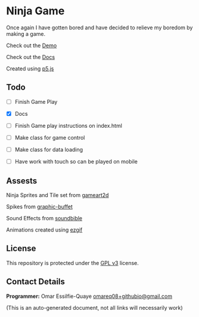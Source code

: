 # Ninja Game

Once again I have gotten bored and have decided to relieve my boredom by making a game.


Check out the [Demo](https://omareq.github.io/ninja-game)

Check out the [Docs](https://omareq.github.io/ninja-game/docs)

Created using [p5.js](https://p5js.org/)

## Todo

-[ ]    Finish Game Play

-[x]    Docs

-[ ]    Finish Game play instructions on index.html

-[ ]	Make class for game control

-[ ]	Make class for data loading

-[ ]    Have work with touch so can be played on mobile

## Assests

Ninja Sprites and Tile set from [gameart2d](https://www.gameart2d.com)

Spikes from [graphic-buffet](https://www.graphic-buffet.com)

Sound Effects from [soundbible](https://www.soundbible.com/)

Animations created using [ezgif](https://ezgif.com/)

## License

This repository is protected under the [GPL v3](https://www.gnu.org/licenses/gpl-3.0.html) license.

## Contact Details

__Programmer:__ Omar Essilfie-Quaye [omareq08+githubio@gmail.com](mailto:omareq08+githubio@gmail.com?subject=Omar%20EQ%20Github%20Pages%20-%20Ninja%20Game)


(This is an auto-generated document, not all links will necessarily work)